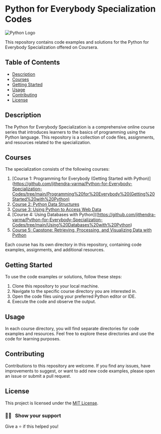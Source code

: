 # Python for Everybody Specialization Codes

![Python Logo](python_logo.png)

This repository contains code examples and solutions for the Python for Everybody Specialization offered on Coursera.

## Table of Contents

- [Description](#description)
- [Courses](#courses)
- [Getting Started](#getting-started)
- [Usage](#usage)
- [Contributing](#contributing)
- [License](#license)

## Description

The Python for Everybody Specialization is a comprehensive online course series that introduces learners to the basics of programming using the Python language. This repository is a collection of code files, assignments, and resources related to the specialization.

## Courses

The specialization consists of the following courses:

1. [Course 1: Programming for Everybody (Getting Started with Python)](https://github.com/jithendra-varma/Python-for-Everybody-Specialization-Codes/tree/main/Programming%20for%20Everybody%20(Getting%20Started%20with%20Python)
2. [Course 2: Python Data Structures](https://github.com/jithendra-varma/Python-for-Everybody-Specialization-Codes/tree/main/Python%20Data%20Structures)
3. [Course 3: Using Python to Access Web Data](https://github.com/jithendra-varma/Python-for-Everybody-Specialization-Codes/tree/main/Using%20Python%20to%20Access%20Web%20Data)
4. [Course 4: Using Databases with Python]((https://github.com/jithendra-varma/Python-for-Everybody-Specialization-Codes/tree/main/Using%20Databases%20with%20Python)
5. [Course 5: Capstone: Retrieving, Processing, and Visualizing Data with Python](course5/)

Each course has its own directory in this repository, containing code examples, assignments, and additional resources.

## Getting Started

To use the code examples or solutions, follow these steps:

1. Clone this repository to your local machine.
2. Navigate to the specific course directory you are interested in.
3. Open the code files using your preferred Python editor or IDE.
4. Execute the code and observe the output.

## Usage

In each course directory, you will find separate directories for code examples and resources. Feel free to explore these directories and use the code for learning purposes.

## Contributing

Contributions to this repository are welcome. If you find any issues, have improvements to suggest, or want to add new code examples, please open an issue or submit a pull request.

## License

This project is licensed under the [MIT License](LICENSE).

### :man_astronaut: &nbsp; Show your support

Give a ⭐️ if this helped you!
